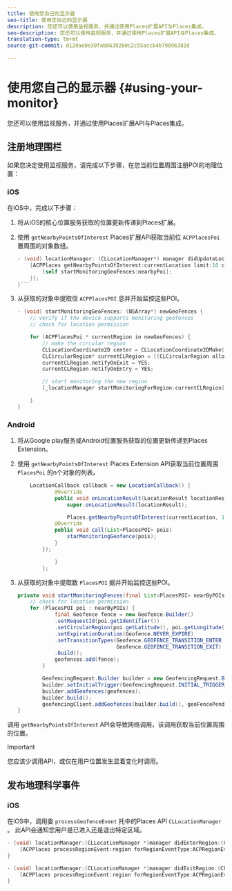 ```yaml
---
title: 使用您自己的显示器
seo-title: 使用您自己的显示器
description: 您还可以使用监视服务，并通过使用Places扩展API与Places集成。
seo-description: 您还可以使用监视服务，并通过使用Places扩展API与Places集成。
translation-type: tm+mt
source-git-commit: d12dae0e30fab8639260c2c55accb4b79096382d

---
```



# 使用您自己的显示器 {#using-your-monitor}

您还可以使用监视服务，并通过使用Places扩展API与Places集成。

## 注册地理围栏

如果您决定使用监视服务，请完成以下步骤，在您当前位置周围注册POI的地理位置：

### iOS

在iOS中，完成以下步骤：

1. 将从iOS的核心位置服务获取的位置更新传递到Places扩展。

1. 使用 `getNearbyPointsOfInterest` Places扩展API获取当前位 `ACPPlacesPoi` 置周围的对象数组。

   ```objective-c
   - (void) locationManager: (CLLocationManager*) manager didUpdateLocations: (NSArray<CLLocation*>*) locations {
       [ACPPlaces getNearbyPointsOfInterest:currentLocation limit:10 callback: ^ (NSArray<ACPPlacesPoi*>* _Nullable nearbyPoi) {
           [self startMonitoringGeoFences:nearbyPoi];
       }];
   }```
   
1. 从获取的对象中提取信 `ACPPlacesPOI` 息并开始监控这些POI。

   ```objective-c
   - (void) startMonitoringGeoFences: (NSArray*) newGeoFences {
       // verify if the device supports monitoring geofences
       // check for location permission
   
       for (ACPPlacesPoi * currentRegion in newGeoFences) {
           // make the circular region
           CLLocationCoordinate2D center = CLLocationCoordinate2DMake(currentRegion.latitude, currentRegion.longitude);
           CLCircularRegion* currentCLRegion = [[CLCircularRegion alloc] initWithCenter:center                                                                                                                              radius:currentRegion.radius                                                                                                                    identifier:currentRegion.identifier];
           currentCLRegion.notifyOnExit = YES;
           currentCLRegion.notifyOnEntry = YES;
   
           // start monitoring the new region
           [_locationManager startMonitoringForRegion:currentCLRegion];
   
       }
   }
   ```

### Android

1. 将从Google play服务或Android位置服务获取的位置更新传递到Places Extension。

1. 使用 `getNearbyPointsOfInterest` Places Extension API获取当前位置周围 `PlacesPoi` 的n个对象的列表。

   ```java
       LocationCallback callback = new LocationCallback() {
               @Override
               public void onLocationResult(LocationResult locationResult) {
                   super.onLocationResult(locationResult);
   
                   Places.getNearbyPointsOfInterest(currentLocation, 10, new            AdobeCallback<List<PlacesPOI>>() {
               @Override
               public void call(List<PlacesPOI> pois)
                   starMonitoringGeofence(pois);
               }
           });
   
               }
           };
   ```

1. 从获取的对象中提取数 `PlacesPOI` 据并开始监控这些POI。

   ```java
   private void startMonitoringFences(final List<PlacesPOI> nearByPOIs) {
       // check for location permission
       for (PlacesPOI poi : nearByPOIs) {
               final Geofence fence = new Geofence.Builder()
               .setRequestId(poi.getIdentifier())
               .setCircularRegion(poi.getLatitude(), poi.getLongitude(), poi.getRadius())
               .setExpirationDuration(Geofence.NEVER_EXPIRE)
               .setTransitionTypes(Geofence.GEOFENCE_TRANSITION_ENTER |
                                   Geofence.GEOFENCE_TRANSITION_EXIT)
               .build();
               geofences.add(fence);
           }
   
           GeofencingRequest.Builder builder = new GeofencingRequest.Builder();
           builder.setInitialTrigger(GeofencingRequest.INITIAL_TRIGGER_ENTER);
           builder.addGeofences(geofences);
           builder.build();
           geofencingClient.addGeofences(builder.build(), geoFencePendingIntent)
   }
   ```


调用 `getNearbyPointsOfInterest` API会导致网络调用，该调用获取当前位置周围的位置。

>[!IMPORTANT]
>
>您应该少调用API，或仅在用户位置发生显着变化时调用。

## 发布地理科学事件

### iOS

在iOS中，调用委 `processGeofenceEvent` 托中的Places API `CLLocationManager` 。 此API会通知您用户是已进入还是退出特定区域。

```objective-c
- (void) locationManager:(CLLocationManager *)manager didEnterRegion:(CLRegion *)region {
    [ACPPlaces processRegionEvent:region forRegionEventType:ACPRegionEventTypeEntry];
}

- (void) locationManager:(CLLocationManager *)manager didExitRegion:(CLRegion *)region {
    [ACPPlaces processRegionEvent:region forRegionEventType:ACPRegionEventTypeExit];
}
```
